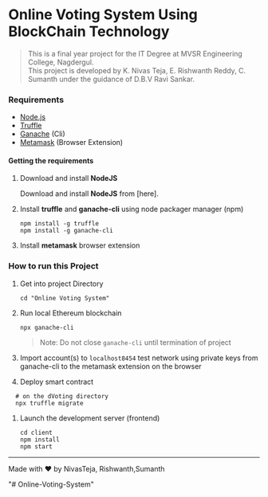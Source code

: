 # Online Voting System Using BlockChain Technology

> This is a final year project for the IT Degree at MVSR Engineering College, Nagdergul.<br/>
> This project is developed by K. Nivas Teja, E. Rishwanth Reddy, C. Sumanth under the guidance of D.B.V Ravi Sankar.

### Requirements
- [Node.js](https://nodejs.org)
- [Truffle](https://www.trufflesuite.com/truffle)
- [Ganache](https://github.com/trufflesuite/ganache-cli) (Cli)
- [Metamask](https://metamask.io/) (Browser Extension)

#### Getting the requirements
1. Download and install **NodeJS**

   Download and install **NodeJS** from [here].

1. Install **truffle** and **ganache-cli** using node packager manager (npm)

   ```shell
   npm install -g truffle
   npm install -g ganache-cli
   ```
1. Install **metamask** browser extension

### How to run this Project

1. Get into project Directory
    ```shell 
    cd "Online Voting System"
    ```

1. Run local Ethereum blockchain
    ```shell
    npx ganache-cli
    ```
    > Note: Do not close `ganache-cli` until termination of project

1. Import account(s) to `localhost8454` test network using private keys from ganache-cli to the metamask extension on the browser

1. Deploy smart contract
 ```shell
   # on the dVoting directory
   npx truffle migrate
   ```
1. Launch the development server (frontend)

   ```shell
   cd client
   npm install
   npm start
   ```
---

Made with ❤️ by NivasTeja, Rishwanth,Sumanth

"# Online-Voting-System" 
